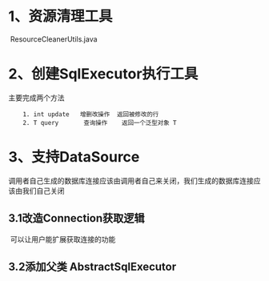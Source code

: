 #   1、资源清理工具

​	ResourceCleanerUtils.java 

#	2、创建SqlExecutor执行工具

主要完成两个方法

		1. int update	增删改操作  返回被修改的行
  		2. T query		 查询操作	 返回一个泛型对象 T



#	3、支持DataSource

​	调用者自己生成的数据库连接应该由调用者自己来关闭，我们生成的数据库连接应该由我们自己关闭

##	3.1改造Connection获取逻辑

​	可以让用户能扩展获取连接的功能

##	3.2添加父类 AbstractSqlExecutor